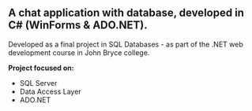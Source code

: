 ## A chat application with database, developed in C# (WinForms & ADO.NET).

Developed as a final project in SQL Databases - as part of the .NET web development course in John Bryce college.

**Project focused on:**
- SQL Server
- Data Access Layer
- ADO.NET
